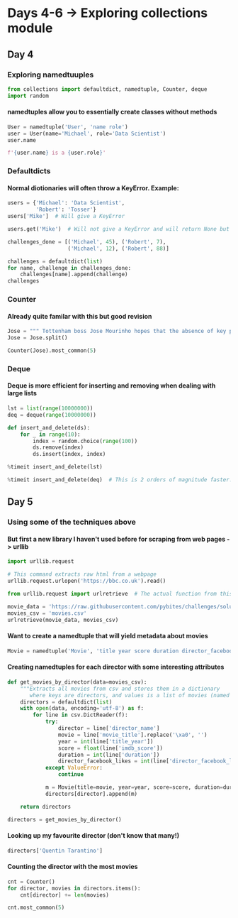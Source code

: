 # Days 4-6 -> Exploring collections module

## Day 4

### Exploring namedtuuples

```python
from collections import defaultdict, namedtuple, Counter, deque
import random
```

#### namedtuples allow you to essentially create classes without methods

```python
User = namedtuple('User', 'name role')
user = User(name='Michael', role='Data Scientist')
user.name
```

```python
f'{user.name} is a {user.role}'
```

### Defaultdicts

#### Normal diotionaries will often throw a KeyError. Example:

```python
users = {'Michael': 'Data Scientist', 
		 'Robert': 'Tosser'}
users['Mike']  # Will give a KeyError
```

```python
users.get('Mike')  # Will not give a KeyError and will return None but is hard to deal with when building a collection
```

```python
challenges_done = [('Michael', 45), ('Robert', 7),
                   ('Michael', 12), ('Robert', 88)]
```

```python
challenges = defaultdict(list)
for name, challenge in challenges_done:
    challenges[name].append(challenge)
challenges
```

### Counter

#### Already quite familar with this but good revision

```python
Jose = """ Tottenham boss Jose Mourinho hopes that the absence of key players means RB Leipzig will underestimate his side in their Champions League last-16 tie. Spurs will be without their first-choice forward line with Son Heung-min joining Harry Kane on the sidelines. The South Korea international has had surgery on a broken arm and could miss the rest of the season. They are probably thinking, Wow, now is the time to kill them, said Mourinho. """
Jose = Jose.split()
```

```python
Counter(Jose).most_common(5)
```

### Deque 

#### Deque is more efficient for inserting and removing when dealing with large lists

```python
lst = list(range(10000000))
deq = deque(range(10000000))
```

```python
def insert_and_delete(ds):
    for _ in range(10):
        index = random.choice(range(100))
        ds.remove(index)
        ds.insert(index, index)

%timeit insert_and_delete(lst)

%timeit insert_and_delete(deq)  # This is 2 orders of magnitude faster. Can notice this in the terminal
```

## Day 5

### Using some of the techniques above

#### But first a new library I haven't used before for scraping from web pages -> urllib

```python
import urllib.request

# This command extracts raw html from a webpage
urllib.request.urlopen('https://bbc.co.uk').read()
```

```python
from urllib.request import urlretrieve  # The actual function from this library we are using today
```

```python
movie_data = 'https://raw.githubusercontent.com/pybites/challenges/solutions/13/movie_metadata.csv'
movies_csv = 'movies.csv'
urlretrieve(movie_data, movies_csv)
```

#### Want to create a namedtuple that will yield metadata about movies

```python
Movie = namedtuple('Movie', 'title year score duration director_facebook_likes')
```

#### Creating namedtuples for each director with some interesting attributes

```python
def get_movies_by_director(data=movies_csv):
    """Extracts all movies from csv and stores them in a dictionary
       where keys are directors, and values is a list of movies (named tuples)"""
    directors = defaultdict(list)
    with open(data, encoding='utf-8') as f:
        for line in csv.DictReader(f):
            try:
                director = line['director_name']
                movie = line['movie_title'].replace('\xa0', '')
                year = int(line['title_year'])
                score = float(line['imdb_score'])
                duration = int(line['duration'])
                director_facebook_likes = int(line['director_facebook_likes'])
            except ValueError:
                continue

            m = Movie(title=movie, year=year, score=score, duration=duration, director_facebook_likes=director_facebook_likes)
            directors[director].append(m)

    return directors

directors = get_movies_by_director()
```

#### Looking up my favourite director (don't know that many!)

```python
directors['Quentin Tarantino']
```

#### Counting the director with the most movies

```python
cnt = Counter()
for director, movies in directors.items():
    cnt[director] += len(movies)

cnt.most_common(5)
```
